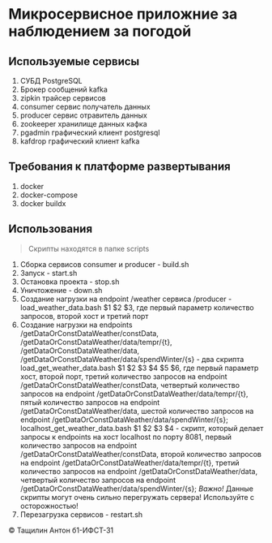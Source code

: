 # Микросервисное приложние за наблюдением за погодой

## Используемые сервисы
   1. СУБД PostgreSQL
   2. Брокер сообщений kafka
   3. zipkin трайсер сервисов
   4. consumer сервис получатель данных
   5. producer сервис отравитель данных
   6. zookeeper хранилище данных кафка
   7. pgadmin графический клиент postgresql
   8. kafdrop  графический клиент kafka

## Требования к платформе развертывания
   1. docker
   2. docker-compose
   3. docker buildx
## Использования
> Скрипты находятся в папке scripts
   1. Сборка сервисов consumer и producer - build.sh
   2. Запуск - start.sh
   3. Остановка проекта - stop.sh
   4. Уничтожение - down.sh
   5. Создание нагрузки на endpoint /weather сервиса /producer - load_weather_data.bash $1 $2 $3, 
   где первый параметр количество запросов, второй хост и третий порт
   6.  Создание нагрузки на endpoints /getDataOrConstDataWeather/constData, /getDataOrConstDataWeather/data/tempr/{t}, 
   /getDataOrConstDataWeather/data, /getDataOrConstDataWeather/data/spendWinter/{s} - два скрипта 
   load_get_weather_data.bash $1 $2 $3 $4 $5 $6, где первый параметр хост, второй порт, третий количество запросов на endpoint /getDataOrConstDataWeather/constData, четвертый количество запросов на endpoint /getDataOrConstDataWeather/data/tempr/{t}, пятый количество запросов на endpoint /getDataOrConstDataWeather/data, шестой количество запросов на endpoint
   /getDataOrConstDataWeather/data/spendWinter/{s};
   localhost_get_weather_data.bash $1 $2 $3 $4 - скрипт, который делает запросы к endpoints на хост localhost по порту 8081,
   первый количество запросов на endpoint /getDataOrConstDataWeather/constData, второй количество запросов на endpoint /getDataOrConstDataWeather/data/tempr/{t}, третий количество запросов на endpoint /getDataOrConstDataWeather/data, четвертый количество запросов на endpoint   /getDataOrConstDataWeather/data/spendWinter/{s};
   _Важно!_ Данные скрипты могут очень сильно перегружать сервера! Используйте с осторожностью! 
   7.   Перезагрузка сервисов - restart.sh

&#169; Тащилин Антон б1-ИФСТ-31

